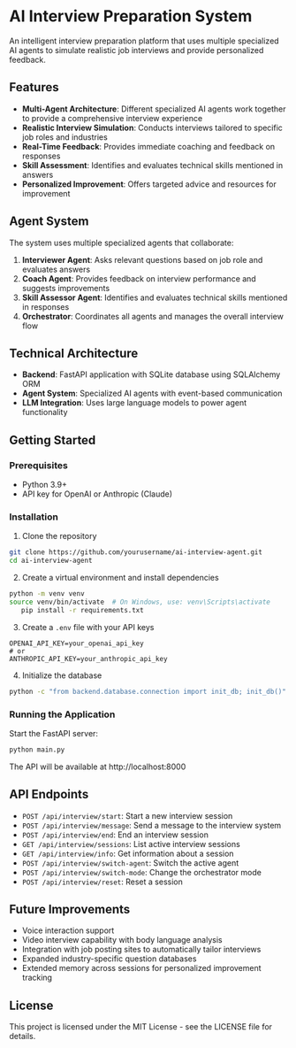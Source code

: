 # AI Interview Preparation System

An intelligent interview preparation platform that uses multiple specialized AI agents to simulate realistic job interviews and provide personalized feedback.

## Features

- **Multi-Agent Architecture**: Different specialized AI agents work together to provide a comprehensive interview experience
- **Realistic Interview Simulation**: Conducts interviews tailored to specific job roles and industries
- **Real-Time Feedback**: Provides immediate coaching and feedback on responses
- **Skill Assessment**: Identifies and evaluates technical skills mentioned in answers
- **Personalized Improvement**: Offers targeted advice and resources for improvement

## Agent System

The system uses multiple specialized agents that collaborate:

1. **Interviewer Agent**: Asks relevant questions based on job role and evaluates answers
2. **Coach Agent**: Provides feedback on interview performance and suggests improvements
3. **Skill Assessor Agent**: Identifies and evaluates technical skills mentioned in responses
4. **Orchestrator**: Coordinates all agents and manages the overall interview flow

## Technical Architecture

- **Backend**: FastAPI application with SQLite database using SQLAlchemy ORM
- **Agent System**: Specialized AI agents with event-based communication
- **LLM Integration**: Uses large language models to power agent functionality

## Getting Started

### Prerequisites

- Python 3.9+
- API key for OpenAI or Anthropic (Claude)

### Installation

1. Clone the repository
```bash
git clone https://github.com/yourusername/ai-interview-agent.git
cd ai-interview-agent
```

2. Create a virtual environment and install dependencies
```bash
python -m venv venv
source venv/bin/activate  # On Windows, use: venv\Scripts\activate
   pip install -r requirements.txt
   ```

3. Create a `.env` file with your API keys
```
OPENAI_API_KEY=your_openai_api_key
# or
ANTHROPIC_API_KEY=your_anthropic_api_key
```

4. Initialize the database
```bash
python -c "from backend.database.connection import init_db; init_db()"
```

### Running the Application

Start the FastAPI server:
```bash
python main.py
```

The API will be available at http://localhost:8000

## API Endpoints

- `POST /api/interview/start`: Start a new interview session
- `POST /api/interview/message`: Send a message to the interview system
- `POST /api/interview/end`: End an interview session
- `GET /api/interview/sessions`: List active interview sessions
- `GET /api/interview/info`: Get information about a session
- `POST /api/interview/switch-agent`: Switch the active agent
- `POST /api/interview/switch-mode`: Change the orchestrator mode
- `POST /api/interview/reset`: Reset a session

## Future Improvements

- Voice interaction support
- Video interview capability with body language analysis
- Integration with job posting sites to automatically tailor interviews
- Expanded industry-specific question databases
- Extended memory across sessions for personalized improvement tracking

## License

This project is licensed under the MIT License - see the LICENSE file for details. 
